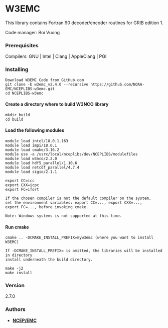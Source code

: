 # W3EMC
This library contains Fortran 90 decoder/encoder
routines for GRIB edition 1.

Code manager: Boi Vuong

### Prerequisites

Compilers: GNU | Intel | Clang | AppleClang | PGI

### Installing
```
Download W3EMC Code from GitHub.com
git clone -b w3emc_v2.4.0 --recursive https://github.com/NOAA-EMC/NCEPLIBS-w3emc.git
cd NCEPLIBS-w3emc
```
#### Create a directory where to build W3NCO library
```
mkdir build
cd build
```
#### Load the following modules 
```
module load intel/18.0.1.163
module load impi/18.0.1
module load cmake/3.16.2
module use -a /usrx/local/nceplibs/dev/NCEPLIBS/modulefiles
module load w3nco/2.2.0
module load hdf5_parallel/1.10.6
module load netcdf_parallel/4.7.4
module load sigio/2.1.1

export CC=icc
export CXX=icpc
export FC=ifort

If the chosen compiler is not the default compiler on the system,
set the environment variables: export CC=..., export CXX=..., 
export FC=..., before invoking cmake.

Note: Windows systems is not supported at this time.

```
#### Run cmake
```
cmake .. -DCMAKE_INSTALL_PREFIX=myw3emc (where you want to install W3EMC)

If -DCMAKE_INSTALL_PREFIX= is omitted, the libraries will be installed in directory 
install underneath the build directory.

make -j2
make install

```
### Version

2.7.0

### Authors

* **[NCEP/EMC](NCEP.List.EMC.nceplibs.Developers@noaa.gov)**
